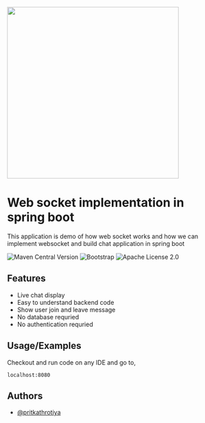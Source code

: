 <img src="https://bgasparotto.com/wp-content/uploads/2017/12/spring-boot-logo.png" width=400></img>

# Web socket implementation in spring boot

This application is demo of how web socket works and how we can implement websocket and build chat application in spring boot

![Maven Central Version](https://img.shields.io/maven-central/v/org.springframework.boot/spring-boot-starter-parent?versionPrefix=3.2.3)
![Bootstrap](https://img.shields.io/badge/bootstrap-v5.3-%238511FA.svg?logo=bootstrap&logoColor=white)
![Apache License 2.0](https://img.shields.io/badge/License-Apache_License_2.0-green.svg)

## Features

- Live chat display
- Easy to understand backend code
- Show user join and leave message
- No database requried
- No authentication requried

## Usage/Examples

Checkout and run code on any IDE and go to,

```
localhost:8080
```

## Authors

- [@pritkathrotiya](https://github.com/pritkathrotiya)

